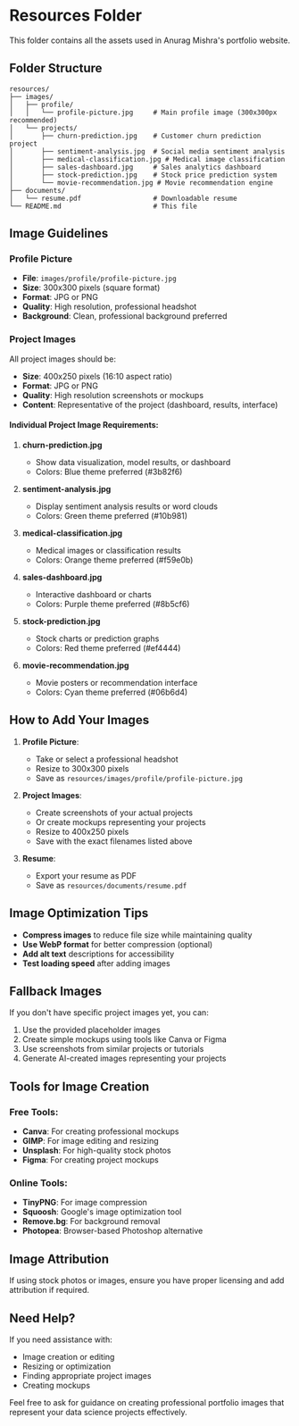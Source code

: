 # Resources Folder

This folder contains all the assets used in Anurag Mishra's portfolio website.

## Folder Structure

```
resources/
├── images/
│   ├── profile/
│   │   └── profile-picture.jpg     # Main profile image (300x300px recommended)
│   └── projects/
│       ├── churn-prediction.jpg    # Customer churn prediction project
│       ├── sentiment-analysis.jpg  # Social media sentiment analysis
│       ├── medical-classification.jpg # Medical image classification
│       ├── sales-dashboard.jpg     # Sales analytics dashboard
│       ├── stock-prediction.jpg    # Stock price prediction system
│       └── movie-recommendation.jpg # Movie recommendation engine
├── documents/
│   └── resume.pdf                  # Downloadable resume
└── README.md                       # This file
```

## Image Guidelines

### Profile Picture
- **File**: `images/profile/profile-picture.jpg`
- **Size**: 300x300 pixels (square format)
- **Format**: JPG or PNG
- **Quality**: High resolution, professional headshot
- **Background**: Clean, professional background preferred

### Project Images
All project images should be:
- **Size**: 400x250 pixels (16:10 aspect ratio)
- **Format**: JPG or PNG
- **Quality**: High resolution screenshots or mockups
- **Content**: Representative of the project (dashboard, results, interface)

#### Individual Project Image Requirements:

1. **churn-prediction.jpg**
   - Show data visualization, model results, or dashboard
   - Colors: Blue theme preferred (#3b82f6)

2. **sentiment-analysis.jpg**
   - Display sentiment analysis results or word clouds
   - Colors: Green theme preferred (#10b981)

3. **medical-classification.jpg**
   - Medical images or classification results
   - Colors: Orange theme preferred (#f59e0b)

4. **sales-dashboard.jpg**
   - Interactive dashboard or charts
   - Colors: Purple theme preferred (#8b5cf6)

5. **stock-prediction.jpg**
   - Stock charts or prediction graphs
   - Colors: Red theme preferred (#ef4444)

6. **movie-recommendation.jpg**
   - Movie posters or recommendation interface
   - Colors: Cyan theme preferred (#06b6d4)

## How to Add Your Images

1. **Profile Picture**:
   - Take or select a professional headshot
   - Resize to 300x300 pixels
   - Save as `resources/images/profile/profile-picture.jpg`

2. **Project Images**:
   - Create screenshots of your actual projects
   - Or create mockups representing your projects
   - Resize to 400x250 pixels
   - Save with the exact filenames listed above

3. **Resume**:
   - Export your resume as PDF
   - Save as `resources/documents/resume.pdf`

## Image Optimization Tips

- **Compress images** to reduce file size while maintaining quality
- **Use WebP format** for better compression (optional)
- **Add alt text** descriptions for accessibility
- **Test loading speed** after adding images

## Fallback Images

If you don't have specific project images yet, you can:
1. Use the provided placeholder images
2. Create simple mockups using tools like Canva or Figma
3. Use screenshots from similar projects or tutorials
4. Generate AI-created images representing your projects

## Tools for Image Creation

### Free Tools:
- **Canva**: For creating professional mockups
- **GIMP**: For image editing and resizing
- **Unsplash**: For high-quality stock photos
- **Figma**: For creating project mockups

### Online Tools:
- **TinyPNG**: For image compression
- **Squoosh**: Google's image optimization tool
- **Remove.bg**: For background removal
- **Photopea**: Browser-based Photoshop alternative

## Image Attribution

If using stock photos or images, ensure you have proper licensing and add attribution if required.

## Need Help?

If you need assistance with:
- Image creation or editing
- Resizing or optimization
- Finding appropriate project images
- Creating mockups

Feel free to ask for guidance on creating professional portfolio images that represent your data science projects effectively.